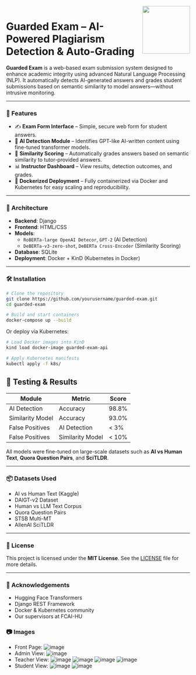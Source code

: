 <img align="right" width="130" height="130" src="https://github.com/user-attachments/assets/3e747d37-7668-44e5-b819-9eb14780f669">

# Guarded Exam – AI-Powered Plagiarism Detection & Auto-Grading

**Guarded Exam** is a web-based exam submission system designed to enhance academic integrity using advanced Natural Language Processing (NLP). It automatically detects AI-generated answers and grades student submissions based on semantic similarity to model answers—without intrusive monitoring.

---
### 🚀 Features

- ✍️ **Exam Form Interface** – Simple, secure web form for student answers.
- 🤖 **AI Detection Module** – Identifies GPT-like AI-written content using fine-tuned transformer models.
- 🧠 **Similarity Scoring** – Automatically grades answers based on semantic similarity to tutor-provided answers.
- 📊 **Instructor Dashboard** – View results, detection outcomes, and grades.
- 🐳 **Dockerized Deployment** – Fully containerized via Docker and Kubernetes for easy scaling and reproducibility.

---

### 🧱 Architecture

- **Backend**: Django
- **Frontend**: HTML/CSS  
- **Models**:
  - `RoBERTa-large OpenAI Detecor`, `GPT-2` (AI Detection)
  - `DeBERTa-v3-zero-shot`, `DeBERTa Cross-Encoder` (Similarity Scoring)
- **Database**: SQLite
- **Deployment**: Docker + KinD (Kubernetes in Docker)

---

### 🛠️ Installation

```bash
# Clone the repository
git clone https://github.com/yourusername/guarded-exam.git
cd guarded-exam

# Build and start containers
docker-compose up --build
```

Or deploy via Kubernetes:

```bash
# Load Docker images into KinD
kind load docker-image guarded-exam-api

# Apply Kubernetes manifests
kubectl apply -f k8s/
```

## 🧪 Testing & Results

| Module          | Metric        | Score     |
|----------------|---------------|-----------|
| AI Detection    | Accuracy      | 98.8%     |
| Similarity Model| Accuracy      | 93.0%     |
| False Positives | AI Detection  | < 3%      |
| False Positives | Similarity Model  | < 10%      |

All models were fine-tuned on large-scale datasets such as **AI vs Human Text**, **Quora Question Pairs**, and **SciTLDR**.

---

### 📦 Datasets Used

- AI vs Human Text (Kaggle)
- DAIGT-v2 Dataset
- Human vs LLM Text Corpus
- Quora Question Pairs
- STSB Multi-MT
- AllenAI SciTLDR

---

### 📜 License

This project is licensed under the **MIT License**. See the [LICENSE](LICENSE) file for more details.

---

### 🙏 Acknowledgements

- Hugging Face Transformers
- Django REST Framework
- Docker & Kubernetes community
- Our supervisors at FCAI-HU

### 📷 Images
  - Front Page:
    ![image](https://github.com/user-attachments/assets/2a8a1b41-e738-4037-a2d8-f5c6fbb54f85)
  - Admin View:
    ![image](https://github.com/user-attachments/assets/ee732e0c-d46a-4be4-87fd-42cb8545fd5e)
  - Teacher View:
    ![image](https://github.com/user-attachments/assets/ab3c8446-0edf-4b7f-bdce-0c9668b89560)
    ![image](https://github.com/user-attachments/assets/23229b99-2efd-465f-a316-1e410ea05200)
    ![image](https://github.com/user-attachments/assets/e497e7ea-1de1-4b86-806c-5a3c3e805227)
    ![image](https://github.com/user-attachments/assets/2bbdf312-bbf8-4b04-b0bb-19c5778d979b)
  - Student View:
    ![image](https://github.com/user-attachments/assets/24d6bfb8-04a2-4183-a099-cc55fcd6ec85)
    ![image](https://github.com/user-attachments/assets/3dd1680e-0d5c-481d-bc7d-0ddd1ec2e2bf)

        
